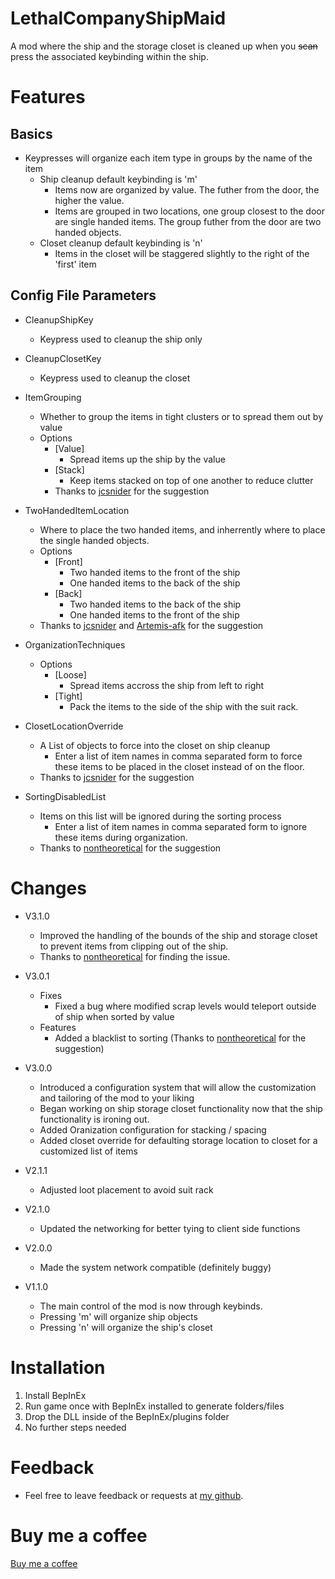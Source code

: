 # LethalCompanyShipMaid
A mod where the ship and the storage closet is cleaned up when you ~~scan~~ press the associated keybinding within the ship.

# Features
## Basics
- Keypresses will organize each item type in groups by the name of the item
  - Ship cleanup default keybinding is 'm'
	- Items now are organized by value. The futher from the door, the higher the value.
	- Items are grouped in two locations, one group closest to the door are single handed items. The group futher from the door are two handed objects.
  - Closet cleanup default keybinding is 'n'
	- Items in the closet will be staggered slightly to the right of the 'first' item
## Config File Parameters
- CleanupShipKey
	- Keypress used to cleanup the ship only

- CleanupClosetKey
	- Keypress used to cleanup the closet

- ItemGrouping
	- Whether to group the items in tight clusters or to spread them out by value
	- Options
		- [Value]
			- Spread items up the ship by the value
		- [Stack]
			- Keep items stacked on top of one another to reduce clutter
		- Thanks to [jcsnider](https://github.com/jcsnider) for the suggestion

- TwoHandedItemLocation
	- Where to place the two handed items, and inherrently where to place the single handed objects.
	- Options
		- [Front]
			- Two handed items to the front of the ship 
			- One handed items to the back of the ship
		- [Back]
			- Two handed items to the back of the ship 
			- One handed items to the front of the ship
	- Thanks to [jcsnider](https://github.com/jcsnider) and [Artemis-afk](https://github.com/Artemis-afk) for the suggestion

- OrganizationTechniques
	- Options
		- [Loose]
			- Spread items accross the ship from left to right
		- [Tight]
			- Pack the items to the side of the ship with the suit rack.

- ClosetLocationOverride
	- A List of objects to force into the closet on ship cleanup
		- Enter a list of item names in comma separated form to force these items to be placed in the closet instead of on the floor.
	- Thanks to [jcsnider](https://github.com/jcsnider) for the suggestion

- SortingDisabledList
	- Items on this list will be ignored during the sorting process
		- Enter a list of item names in comma separated form to ignore these items during organization.
	- Thanks to [nontheoretical](https://github.com/nontheoretical) for the suggestion



# Changes
- V3.1.0
	- Improved the handling of the bounds of the ship and storage closet to prevent items from clipping out of the ship.  
	- Thanks to [nontheoretical](https://github.com/nontheoretical) for finding the issue.
- V3.0.1
	- Fixes
		- Fixed a bug where modified scrap levels would teleport outside of ship when sorted by value
	- Features
		- Added a blacklist to sorting (Thanks to [nontheoretical](https://github.com/nontheoretical) for the suggestion)
		 
- V3.0.0
	- Introduced a configuration system that will allow the customization and tailoring of the mod to your liking
	- Began working on ship storage closet functionality now that the ship functionality is ironing out.
	- Added Oranization configuration for stacking / spacing
	- Added closet override for defaulting storage location to closet for a customized list of items

- V2.1.1
  - Adjusted loot placement to avoid suit rack
- V2.1.0 
  - Updated the networking for better tying to client side functions
- V2.0.0
  - Made the system network compatible (definitely buggy)
- V1.1.0
  - The main control of the mod is now through keybinds.
  - Pressing 'm' will organize ship objects
  - Pressing 'n' will organize the ship's closet

# Installation
1. Install BepInEx
2. Run game once with BepInEx installed to generate folders/files
3. Drop the DLL inside of the BepInEx/plugins folder
4. No further steps needed

# Feedback
- Feel free to leave feedback or requests at [my github](https://github.com/bozzobrain/LethalCompanyShipMaid).

# Buy me a coffee
[Buy me a coffee](https://www.buymeacoffee.com/bozzobrain)
